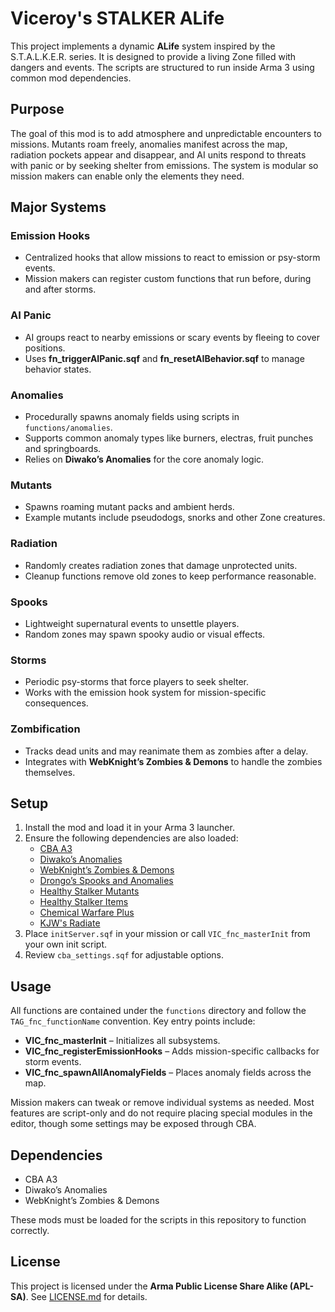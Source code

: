 # Viceroy's STALKER ALife

This project implements a dynamic **ALife** system inspired by the S.T.A.L.K.E.R. series. It is designed to provide a living Zone filled with dangers and events. The scripts are structured to run inside Arma 3 using common mod dependencies.

## Purpose

The goal of this mod is to add atmosphere and unpredictable encounters to missions. Mutants roam freely, anomalies manifest across the map, radiation pockets appear and disappear, and AI units respond to threats with panic or by seeking shelter from emissions. The system is modular so mission makers can enable only the elements they need.

## Major Systems

### Emission Hooks
* Centralized hooks that allow missions to react to emission or psy-storm events.
* Mission makers can register custom functions that run before, during and after storms.

### AI Panic
* AI groups react to nearby emissions or scary events by fleeing to cover positions.
* Uses **fn_triggerAIPanic.sqf** and **fn_resetAIBehavior.sqf** to manage behavior states.

### Anomalies
* Procedurally spawns anomaly fields using scripts in `functions/anomalies`.
* Supports common anomaly types like burners, electras, fruit punches and springboards.
* Relies on **Diwako’s Anomalies** for the core anomaly logic.

### Mutants
* Spawns roaming mutant packs and ambient herds.
* Example mutants include pseudodogs, snorks and other Zone creatures.

### Radiation
* Randomly creates radiation zones that damage unprotected units.
* Cleanup functions remove old zones to keep performance reasonable.

### Spooks
* Lightweight supernatural events to unsettle players.
* Random zones may spawn spooky audio or visual effects.

### Storms
* Periodic psy-storms that force players to seek shelter.
* Works with the emission hook system for mission-specific consequences.

### Zombification
* Tracks dead units and may reanimate them as zombies after a delay.
* Integrates with **WebKnight’s Zombies & Demons** to handle the zombies themselves.

## Setup

1. Install the mod and load it in your Arma 3 launcher.
2. Ensure the following dependencies are also loaded:
   * [CBA A3](https://github.com/CBATeam/CBA_A3)
   * [Diwako’s Anomalies](https://github.com/diwako/Anomaly)
   * [WebKnight’s Zombies & Demons](https://steamcommunity.com/sharedfiles/filedetails/?id=2378964543)
   * [Drongo’s Spooks and Anomalies](https://steamcommunity.com/sharedfiles/filedetails/?id=2262255106)
   * [Healthy Stalker Mutants](https://steamcommunity.com/sharedfiles/filedetails/?id=3105717594)
   * [Healthy Stalker Items](https://steamcommunity.com/sharedfiles/filedetails/?id=3105592413)
   * [Chemical Warfare Plus](https://steamcommunity.com/sharedfiles/filedetails/?id=3295358796)
   * [KJW's Radiate](https://steamcommunity.com/sharedfiles/filedetails/?id=2917867026)
3. Place `initServer.sqf` in your mission or call `VIC_fnc_masterInit` from your own init script.
4. Review `cba_settings.sqf` for adjustable options.

## Usage

All functions are contained under the `functions` directory and follow the `TAG_fnc_functionName` convention. Key entry points include:

* **VIC_fnc_masterInit** – Initializes all subsystems.
* **VIC_fnc_registerEmissionHooks** – Adds mission-specific callbacks for storm events.
* **VIC_fnc_spawnAllAnomalyFields** – Places anomaly fields across the map.

Mission makers can tweak or remove individual systems as needed. Most features are script-only and do not require placing special modules in the editor, though some settings may be exposed through CBA.

## Dependencies

* CBA A3
* Diwako’s Anomalies
* WebKnight’s Zombies & Demons

These mods must be loaded for the scripts in this repository to function correctly.

## License

This project is licensed under the **Arma Public License Share Alike (APL-SA)**.
See [LICENSE.md](LICENSE.md) for details.
